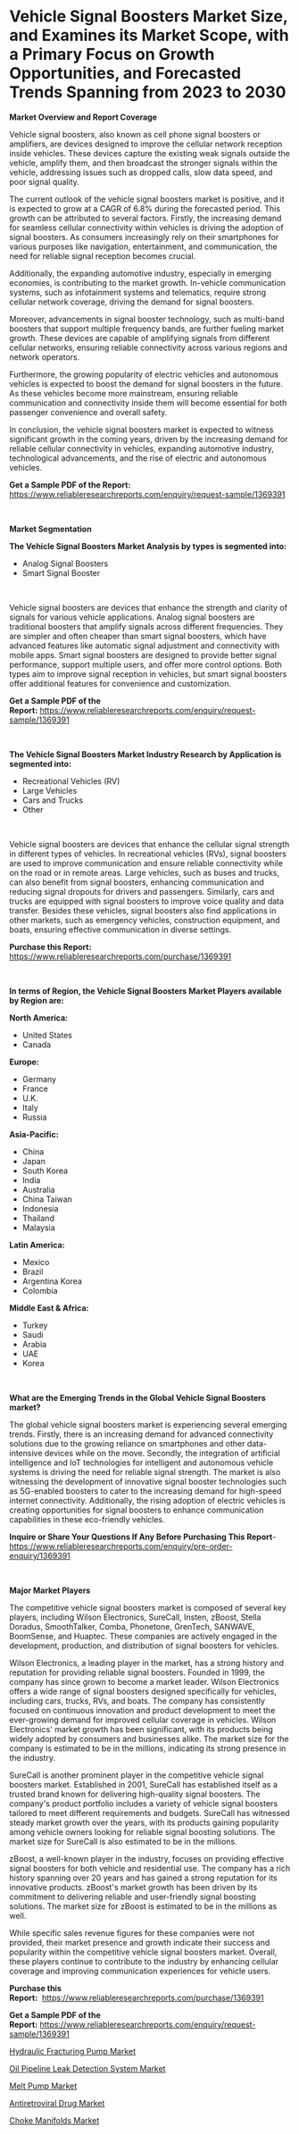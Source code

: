 <p><h1>Vehicle Signal Boosters Market Size, and Examines its Market Scope, with a Primary Focus on Growth Opportunities, and Forecasted Trends Spanning from 2023 to 2030</h1></p><p><strong>Market Overview and Report Coverage</strong></p>
<p><p>Vehicle signal boosters, also known as cell phone signal boosters or amplifiers, are devices designed to improve the cellular network reception inside vehicles. These devices capture the existing weak signals outside the vehicle, amplify them, and then broadcast the stronger signals within the vehicle, addressing issues such as dropped calls, slow data speed, and poor signal quality.</p><p>The current outlook of the vehicle signal boosters market is positive, and it is expected to grow at a CAGR of 6.8% during the forecasted period. This growth can be attributed to several factors. Firstly, the increasing demand for seamless cellular connectivity within vehicles is driving the adoption of signal boosters. As consumers increasingly rely on their smartphones for various purposes like navigation, entertainment, and communication, the need for reliable signal reception becomes crucial.</p><p>Additionally, the expanding automotive industry, especially in emerging economies, is contributing to the market growth. In-vehicle communication systems, such as infotainment systems and telematics, require strong cellular network coverage, driving the demand for signal boosters.</p><p>Moreover, advancements in signal booster technology, such as multi-band boosters that support multiple frequency bands, are further fueling market growth. These devices are capable of amplifying signals from different cellular networks, ensuring reliable connectivity across various regions and network operators.</p><p>Furthermore, the growing popularity of electric vehicles and autonomous vehicles is expected to boost the demand for signal boosters in the future. As these vehicles become more mainstream, ensuring reliable communication and connectivity inside them will become essential for both passenger convenience and overall safety.</p><p>In conclusion, the vehicle signal boosters market is expected to witness significant growth in the coming years, driven by the increasing demand for reliable cellular connectivity in vehicles, expanding automotive industry, technological advancements, and the rise of electric and autonomous vehicles.</p></p>
<p><strong>Get a Sample PDF of the Report:</strong> <a href="https://www.reliableresearchreports.com/enquiry/request-sample/1369391">https://www.reliableresearchreports.com/enquiry/request-sample/1369391</a></p>
<p>&nbsp;</p>
<p><strong>Market Segmentation</strong></p>
<p><strong>The Vehicle Signal Boosters Market Analysis by types is segmented into:</strong></p>
<p><ul><li>Analog Signal Boosters</li><li>Smart Signal Booster</li></ul></p>
<p>&nbsp;</p>
<p><p>Vehicle signal boosters are devices that enhance the strength and clarity of signals for various vehicle applications. Analog signal boosters are traditional boosters that amplify signals across different frequencies. They are simpler and often cheaper than smart signal boosters, which have advanced features like automatic signal adjustment and connectivity with mobile apps. Smart signal boosters are designed to provide better signal performance, support multiple users, and offer more control options. Both types aim to improve signal reception in vehicles, but smart signal boosters offer additional features for convenience and customization.</p></p>
<p><strong>Get a Sample PDF of the Report:</strong>&nbsp;<a href="https://www.reliableresearchreports.com/enquiry/request-sample/1369391">https://www.reliableresearchreports.com/enquiry/request-sample/1369391</a></p>
<p>&nbsp;</p>
<p><strong>The Vehicle Signal Boosters Market Industry Research by Application is segmented into:</strong></p>
<p><ul><li>Recreational Vehicles (RV)</li><li>Large Vehicles</li><li>Cars and Trucks</li><li>Other</li></ul></p>
<p>&nbsp;</p>
<p><p>Vehicle signal boosters are devices that enhance the cellular signal strength in different types of vehicles. In recreational vehicles (RVs), signal boosters are used to improve communication and ensure reliable connectivity while on the road or in remote areas. Large vehicles, such as buses and trucks, can also benefit from signal boosters, enhancing communication and reducing signal dropouts for drivers and passengers. Similarly, cars and trucks are equipped with signal boosters to improve voice quality and data transfer. Besides these vehicles, signal boosters also find applications in other markets, such as emergency vehicles, construction equipment, and boats, ensuring effective communication in diverse settings.</p></p>
<p><strong>Purchase this Report:</strong>&nbsp; <a href="https://www.reliableresearchreports.com/purchase/1369391">https://www.reliableresearchreports.com/purchase/1369391</a></p>
<p>&nbsp;</p>
<p><strong>In terms of Region, the Vehicle Signal Boosters Market Players available by Region are:</strong></p>
<p>
    <p> <strong> North America: </strong>
        <ul>
            <li>United States</li>
            <li>Canada</li>
        </ul>
        </p> 
    <p> <strong> Europe: </strong>
        <ul>
            <li>Germany</li>
            <li>France</li>
            <li>U.K.</li>
            <li>Italy</li>
            <li>Russia</li>
        </ul>
        </p> 
    <p> <strong> Asia-Pacific: </strong>
        <ul>
            <li>China</li>
            <li>Japan</li>
            <li>South Korea</li>
            <li>India</li>
            <li>Australia</li>
            <li>China Taiwan</li>
            <li>Indonesia</li>
            <li>Thailand</li>
            <li>Malaysia</li>
        </ul>
        </p> 
    <p> <strong> Latin America: </strong>
        <ul>
            <li>Mexico</li>
            <li>Brazil</li>
            <li>Argentina Korea</li>
            <li>Colombia</li>
        </ul>
        </p> 
    <p> <strong> Middle East & Africa: </strong>
        <ul>
            <li>Turkey</li>
            <li>Saudi</li>
            <li>Arabia</li>
            <li>UAE</li>
            <li>Korea</li>
        </ul>
    </p>
    </p>
<p>&nbsp;</p>
<p><strong>What are the Emerging Trends in the Global Vehicle Signal Boosters market?</strong></p>
<p><p>The global vehicle signal boosters market is experiencing several emerging trends. Firstly, there is an increasing demand for advanced connectivity solutions due to the growing reliance on smartphones and other data-intensive devices while on the move. Secondly, the integration of artificial intelligence and IoT technologies for intelligent and autonomous vehicle systems is driving the need for reliable signal strength. The market is also witnessing the development of innovative signal booster technologies such as 5G-enabled boosters to cater to the increasing demand for high-speed internet connectivity. Additionally, the rising adoption of electric vehicles is creating opportunities for signal boosters to enhance communication capabilities in these eco-friendly vehicles.</p></p>
<p><strong>Inquire or Share Your Questions If Any Before Purchasing This Report</strong>- <a href="https://www.reliableresearchreports.com/enquiry/pre-order-enquiry/1369391">https://www.reliableresearchreports.com/enquiry/pre-order-enquiry/1369391</a></p>
<p>&nbsp;</p>
<p><strong>Major Market Players</strong></p>
<p><p>The competitive vehicle signal boosters market is composed of several key players, including Wilson Electronics, SureCall, Insten, zBoost, Stella Doradus, SmoothTalker, Comba, Phonetone, GrenTech, SANWAVE, BoomSense, and Huaptec. These companies are actively engaged in the development, production, and distribution of signal boosters for vehicles.</p><p>Wilson Electronics, a leading player in the market, has a strong history and reputation for providing reliable signal boosters. Founded in 1999, the company has since grown to become a market leader. Wilson Electronics offers a wide range of signal boosters designed specifically for vehicles, including cars, trucks, RVs, and boats. The company has consistently focused on continuous innovation and product development to meet the ever-growing demand for improved cellular coverage in vehicles. Wilson Electronics' market growth has been significant, with its products being widely adopted by consumers and businesses alike. The market size for the company is estimated to be in the millions, indicating its strong presence in the industry.</p><p>SureCall is another prominent player in the competitive vehicle signal boosters market. Established in 2001, SureCall has established itself as a trusted brand known for delivering high-quality signal boosters. The company's product portfolio includes a variety of vehicle signal boosters tailored to meet different requirements and budgets. SureCall has witnessed steady market growth over the years, with its products gaining popularity among vehicle owners looking for reliable signal boosting solutions. The market size for SureCall is also estimated to be in the millions.</p><p>zBoost, a well-known player in the industry, focuses on providing effective signal boosters for both vehicle and residential use. The company has a rich history spanning over 20 years and has gained a strong reputation for its innovative products. zBoost's market growth has been driven by its commitment to delivering reliable and user-friendly signal boosting solutions. The market size for zBoost is estimated to be in the millions as well.</p><p>While specific sales revenue figures for these companies were not provided, their market presence and growth indicate their success and popularity within the competitive vehicle signal boosters market. Overall, these players continue to contribute to the industry by enhancing cellular coverage and improving communication experiences for vehicle users.</p></p>
<p><strong>Purchase this Report:</strong>&nbsp;&nbsp;<a href="https://www.reliableresearchreports.com/purchase/1369391">https://www.reliableresearchreports.com/purchase/1369391</a></p>
<p></p>
<p><strong>Get a Sample PDF of the Report:</strong>&nbsp;<a href="https://www.reliableresearchreports.com/enquiry/request-sample/1369391">https://www.reliableresearchreports.com/enquiry/request-sample/1369391</a></p>
<p><p><a href="https://www.linkedin.com/pulse/hydraulic-fracturing-pump-market-challenges-opportunities-uihdc/">Hydraulic Fracturing Pump Market</a></p><p><a href="https://medium.com/@stephenstevens11/oil-pipeline-leak-detection-system-market-size-cagr-trends-2024-2030-de835b7aa995">Oil Pipeline Leak Detection System Market</a></p><p><a href="https://www.linkedin.com/pulse/melt-pump-market-insights-players-forecast-till-2030-0vtce/">Melt Pump Market</a></p><p><a href="https://medium.com/@stephenarmstrong52/antiretroviral-drug-market-size-cagr-trends-2024-2030-dfd908ae4677">Antiretroviral Drug Market</a></p><p><a href="https://www.linkedin.com/pulse/choke-manifolds-market-insights-players-forecast-till-2030-rhf3c/">Choke Manifolds Market</a></p></p>
